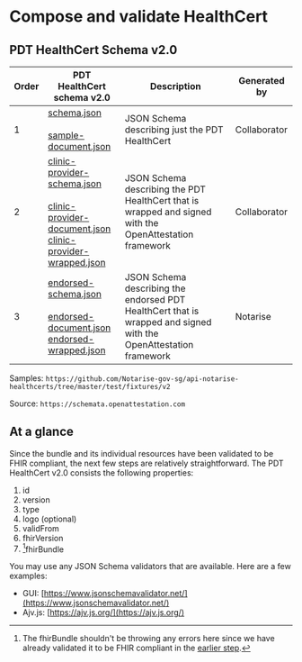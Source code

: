 # Compose and validate HealthCert

## PDT HealthCert Schema v2.0

<table>
<thead>
  <tr>
    <th>Order</th>
    <th>PDT HealthCert schema v2.0</th>
    <th>Description</th>
    <th>Generated by</th>
  </tr>
</thead>
<tbody>
  <tr>
    <td>1</td>
    <td><a href="https://schemata.openattestation.com/sg/gov/moh/pdt-healthcert/2.0/schema.json" target="_blank" rel="noopener noreferrer">schema.json</a><br><br><a href="https://schemata.openattestation.com/sg/gov/moh/pdt-healthcert/2.0/sample-document.json" target="_blank" rel="noopener noreferrer">sample-document.json</a></td>
    <td>JSON Schema describing just the PDT HealthCert</td>
    <td>Collaborator</td>
  </tr>
  <tr>
    <td>2</td>
    <td><a href="https://schemata.openattestation.com/sg/gov/moh/pdt-healthcert/2.0/clinic-provider-schema.json" target="_blank" rel="noopener noreferrer">clinic-provider-schema.json</a><br><br><a href="https://schemata.openattestation.com/sg/gov/moh/pdt-healthcert/2.0/clinic-provider-document.json" target="_blank" rel="noopener noreferrer">clinic-provider-document.json</a><br><a href="https://schemata.openattestation.com/sg/gov/moh/pdt-healthcert/2.0/clinic-provider-wrapped.json" target="_blank" rel="noopener noreferrer">clinic-provider-wrapped.json</a></td>
    <td>JSON Schema describing the PDT HealthCert that is wrapped and signed with the OpenAttestation framework</td>
    <td>Collaborator</td>
  </tr>
  <tr>
    <td>3</td>
    <td><a href="https://schemata.openattestation.com/sg/gov/moh/pdt-healthcert/2.0/endorsed-schema.json" target="_blank" rel="noopener noreferrer">endorsed-schema.json</a><br><br><a href="https://schemata.openattestation.com/sg/gov/moh/pdt-healthcert/2.0/endorsed-document.json" target="_blank" rel="noopener noreferrer">endorsed-document.json</a><br><a href="https://schemata.openattestation.com/sg/gov/moh/pdt-healthcert/2.0/endorsed-wrapped.json" target="_blank" rel="noopener noreferrer">endorsed-wrapped.json</a></td>
    <td>JSON Schema describing the endorsed PDT HealthCert that is wrapped and signed with the OpenAttestation framework</td>
    <td>Notarise</td>
  </tr>
</tbody>
</table>

Samples: `https://github.com/Notarise-gov-sg/api-notarise-healthcerts/tree/master/test/fixtures/v2`

Source: `https://schemata.openattestation.com`

## At a glance

Since the bundle and its individual resources have been validated to be FHIR compliant, the next few steps are relatively straightforward. The PDT HealthCert v2.0 consists the following properties:

1. id
2. version
3. type
4. logo (optional)
5. validFrom
6. fhirVersion
7. [^1]fhirBundle

[^1]: The fhirBundle shouldn't be throwing any errors here since we have already validated it to be FHIR compliant in the [earlier step](./2-compose-fhirbundle.md).

You may use any JSON Schema validators that are available. Here are a few examples:

- GUI: [https://www.jsonschemavalidator.net/](https://www.jsonschemavalidator.net/)
- Ajv.js: [https://ajv.js.org/](https://ajv.js.org/)
